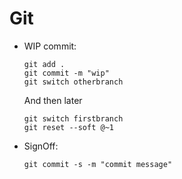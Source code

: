 # Git

- WIP commit:
    ```
    git add .
    git commit -m "wip"
    git switch otherbranch
    ```
    And then later
    ```
    git switch firstbranch
    git reset --soft @~1
    ```
- SignOff:
  ```
  git commit -s -m "commit message"
  ```